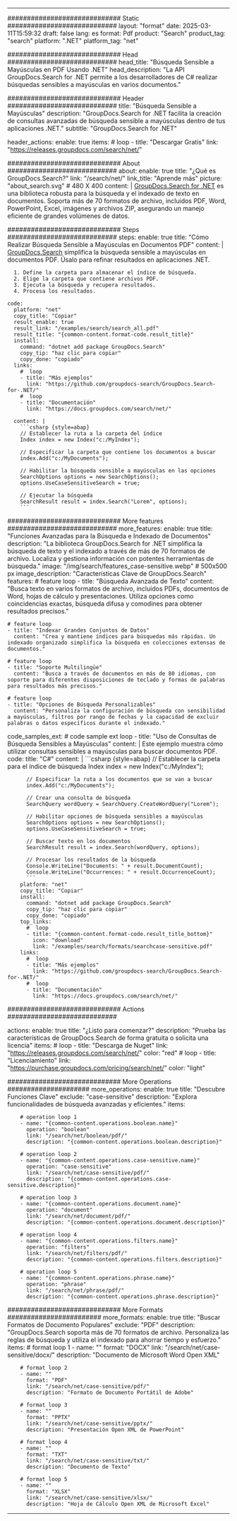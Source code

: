 
---
############################# Static ############################
layout: "format"
date:  2025-03-11T15:59:32
draft: false
lang: es
format: Pdf
product: "Search"
product_tag: "search"
platform: ".NET"
platform_tag: "net"

############################# Head ############################
head_title: "Búsqueda Sensible a Mayúsculas en PDF Usando .NET"
head_description: "La API GroupDocs.Search for .NET permite a los desarrolladores de C# realizar búsquedas sensibles a mayúsculas en varios documentos."

############################# Header ############################
title: "Búsqueda Sensible a Mayúsculas" 
description: "GroupDocs.Search for .NET facilita la creación de consultas avanzadas de búsqueda sensible a mayúsculas dentro de tus aplicaciones .NET."
subtitle: "GroupDocs.Search for .NET" 

header_actions:
  enable: true
  items:
    #  loop
    - title: "Descargar Gratis"
      link: "https://releases.groupdocs.com/search/net/"
      
############################# About ############################
about:
    enable: true
    title: "¿Qué es GroupDocs.Search?"
    link: "/search/net/"
    link_title: "Aprende más"
    picture: "about_search.svg" # 480 X 400
    content: |
       [GroupDocs.Search for .NET](/search/net/) es una biblioteca robusta para la búsqueda y el indexado de texto en documentos. Soporta más de 70 formatos de archivo, incluidos PDF, Word, PowerPoint, Excel, imágenes y archivos ZIP, asegurando un manejo eficiente de grandes volúmenes de datos.

############################# Steps ############################
steps:
    enable: true
    title: "Cómo Realizar Búsqueda Sensible a Mayúsculas en Documentos PDF"
    content: |
      [GroupDocs.Search](/search/net/) simplifica la búsqueda sensible a mayúsculas en documentos PDF. Úsalo para refinar resultados en aplicaciones .NET.
      
      1. Define la carpeta para almacenar el índice de búsqueda.
      2. Elige la carpeta que contiene archivos PDF.
      3. Ejecuta la búsqueda y recupera resultados.
      4. Procesa los resultados.
   
    code:
      platform: "net"
      copy_title: "Copiar"
      result_enable: true
      result_link: "/examples/search/search_all.pdf"
      result_title: "{common-content.format-code.result_title}"
      install:
        command: "dotnet add package GroupDocs.Search"
        copy_tip: "haz clic para copiar"
        copy_done: "copiado"
      links:
        #  loop
        - title: "Más ejemplos"
          link: "https://github.com/groupdocs-search/GroupDocs.Search-for-.NET/"
        #  loop
        - title: "Documentación"
          link: "https://docs.groupdocs.com/search/net/"
          
      content: |
        ```csharp {style=abap}
        // Establecer la ruta a la carpeta del índice
        Index index = new Index("c:/MyIndex");

        // Especificar la carpeta que contiene los documentos a buscar
        index.Add("c:/MyDocuments");

        // Habilitar la búsqueda sensible a mayúsculas en las opciones
        SearchOptions options = new SearchOptions();
        options.UseCaseSensitiveSearch = true;

        // Ejecutar la búsqueda
        SearchResult result = index.Search("Lorem", options);
        ```            

############################# More features ############################
more_features:
  enable: true
  title: "Funciones Avanzadas para la Búsqueda e Indexado de Documentos"
  description: "La biblioteca GroupDocs.Search for .NET simplifica la búsqueda de texto y el indexado a través de más de 70 formatos de archivo. Localiza y gestiona información con potentes herramientas de búsqueda."
  image: "/img/search/features_case-sensitive.webp" # 500x500 px
  image_description: "Características Clave de GroupDocs.Search"
  features:
    # feature loop
    - title: "Búsqueda Avanzada de Texto"
      content: "Busca texto en varios formatos de archivo, incluidos PDFs, documentos de Word, hojas de cálculo y presentaciones. Utiliza opciones como coincidencias exactas, búsqueda difusa y comodines para obtener resultados precisos."

    # feature loop
    - title: "Indexar Grandes Conjuntos de Datos"
      content: "Crea y mantiene índices para búsquedas más rápidas. Un indexado organizado simplifica la búsqueda en colecciones extensas de documentos."

    # feature loop
    - title: "Soporte Multilingüe"
      content: "Busca a través de documentos en más de 80 idiomas, con soporte para diferentes disposiciones de teclado y formas de palabras para resultados más precisos."

    # feature loop
    - title: "Opciones de Búsqueda Personalizables"
      content: "Personaliza la configuración de búsqueda con sensibilidad a mayúsculas, filtros por rango de fechas y la capacidad de excluir palabras o datos específicos durante el indexado."
      
  code_samples_ext:
    # code sample ext loop
    - title: "Uso de Consultas de Búsqueda Sensibles a Mayúsculas"
      content: |
        Este ejemplo muestra cómo utilizar consultas sensibles a mayúsculas para buscar documentos PDF.
      code:
        title: "C#"
        content: |
          ```csharp {style=abap}
          // Establecer la carpeta para el índice de búsqueda
          Index index = new Index("c:/MyIndex");
              
          // Especificar la ruta a los documentos que se van a buscar
          index.Add("c:/MyDocuments");

          // Crear una consulta de búsqueda
          SearchQuery wordQuery = SearchQuery.CreateWordQuery("Lorem");

          // Habilitar opciones de búsqueda sensibles a mayúsculas
          SearchOptions options = new SearchOptions();
          options.UseCaseSensitiveSearch = true;

          // Buscar texto en los documentos
          SearchResult result = index.Search(wordQuery, options);
          
          // Procesar los resultados de la búsqueda
          Console.WriteLine("Documents: " + result.DocumentCount);
          Console.WriteLine("Occurrences: " + result.OccurrenceCount);
          ```
        platform: "net"
        copy_title: "Copiar"
        install:
          command: "dotnet add package GroupDocs.Search"
          copy_tip: "haz clic para copiar"
          copy_done: "copiado"
        top_links:
          #  loop
          - title: "{common-content.format-code.result_title_bottom}"
            icon: "download"
            link: "/examples/search/formats/searchcase-sensitive.pdf"
        links:
          #  loop
          - title: "Más ejemplos"
            link: "https://github.com/groupdocs-search/GroupDocs.Search-for-.NET/"
          #  loop
          - title: "Documentación"
            link: "https://docs.groupdocs.com/search/net/"
            

            


############################# Actions ############################

actions:
  enable: true
  title: "¿Listo para comenzar?"
  description: "Prueba las características de GroupDocs.Search de forma gratuita o solicita una licencia"
  items:
    #  loop
    - title: "Descarga de Nuget"
      link: "https://releases.groupdocs.com/search/net/"
      color: "red"
        #  loop
    - title: "Licenciamiento"
      link: "https://purchase.groupdocs.com/pricing/search/net/"
      color: "light"


############################# More Operations #####################
more_operations:
    enable: true
    title: "Descubre Funciones Clave"
    exclude: "case-sensitive"
    description: "Explora funcionalidades de búsqueda avanzadas y eficientes."
    items: 
          
        # operation loop 1
        - name: "{common-content.operations.boolean.name}"
          operation: "boolean"
          link: "/search/net/boolean/pdf/"
          description: "{common-content.operations.boolean.description}"

        # operation loop 2
        - name: "{common-content.operations.case-sensitive.name}"
          operation: "case-sensitive"
          link: "/search/net/case-sensitive/pdf/"
          description: "{common-content.operations.case-sensitive.description}"

        # operation loop 3
        - name: "{common-content.operations.document.name}"
          operation: "document"
          link: "/search/net/document/pdf/"
          description: "{common-content.operations.document.description}"

        # operation loop 4
        - name: "{common-content.operations.filters.name}"
          operation: "filters"
          link: "/search/net/filters/pdf/"
          description: "{common-content.operations.filters.description}"

        # operation loop 5
        - name: "{common-content.operations.phrase.name}"
          operation: "phrase"
          link: "/search/net/phrase/pdf/"
          description: "{common-content.operations.phrase.description}"
          
        
          
############################# More Formats ########################
more_formats:
    enable: true
    title: "Buscar Formatos de Documento Populares"
    exclude: "PDF"
    description: "GroupDocs.Search soporta más de 70 formatos de archivo. Personaliza las reglas de búsqueda y utiliza el indexado para ahorrar tiempo y esfuerzo."
    items: 
        # format loop 1
        - name: ""
          format: "DOCX"
          link: "/search/net/case-sensitive/docx/"
          description: "Documento de Microsoft Word Open XML"
          
        # format loop 2
        - name: ""
          format: "PDF"
          link: "/search/net/case-sensitive/pdf/"
          description: "Formato de Documento Portátil de Adobe"
          
        # format loop 3
        - name: ""
          format: "PPTX"
          link: "/search/net/case-sensitive/pptx/"
          description: "Presentación Open XML de PowerPoint"

        # format loop 4
        - name: ""
          format: "TXT"
          link: "/search/net/case-sensitive/txt/"
          description: "Documento de Texto"
          
        # format loop 5
        - name: ""
          format: "XLSX"
          link: "/search/net/case-sensitive/xlsx/"
          description: "Hoja de Cálculo Open XML de Microsoft Excel"
  

---
